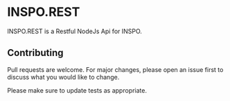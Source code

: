 # INSPO.REST
INSPO.REST is a Restful NodeJs Api for INSPO.

## Contributing
Pull requests are welcome. For major changes, please open an issue first to discuss what you would like to change.

Please make sure to update tests as appropriate.